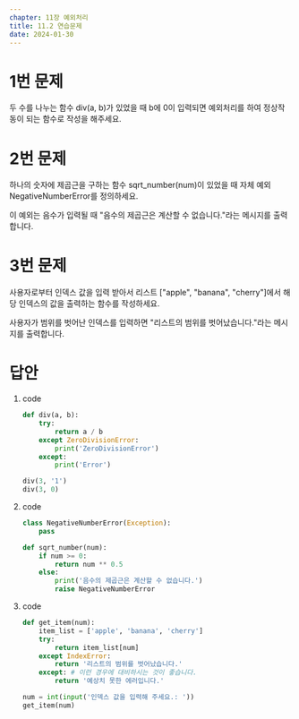 ```yaml
---
chapter: 11장 예외처리
title: 11.2 연습문제
date: 2024-01-30
---
```


# 1번 문제

두 수를 나누는 함수 div(a, b)가 있었을 때 b에 0이 입력되면 예외처리를 하여 정상작동이 되는 함수로 작성을 해주세요.

# 2번 문제

하나의 숫자에 제곱근을 구하는 함수 sqrt_number(num)이 있었을 때 자체 예외 NegativeNumberError를 정의하세요.

이 예외는 음수가 입력될 때 "음수의 제곱근은 계산할 수 없습니다."라는 메시지를 출력합니다.

# 3번 문제

사용자로부터 인덱스 값을 입력 받아서 리스트 ["apple", "banana", "cherry"]에서 해당 인덱스의 값을 출력하는 함수를 작성하세요.

사용자가 범위를 벗어난 인덱스를 입력하면 "리스트의 범위를 벗어났습니다."라는 메시지를 출력합니다.

# 답안

1. code

   ```python
   def div(a, b):
       try:
           return a / b
       except ZeroDivisionError:
           print('ZeroDivisionError')
       except:
           print('Error')

   div(3, '1')
   div(3, 0)
   ```

2. code

   ```python
   class NegativeNumberError(Exception):
       pass

   def sqrt_number(num):
       if num >= 0:
           return num ** 0.5
       else:
           print('음수의 제곱근은 계산할 수 없습니다.')
           raise NegativeNumberError
   ```

3. code

   ```python
   def get_item(num):
       item_list = ['apple', 'banana', 'cherry']
       try:
           return item_list[num]
       except IndexError:
           return '리스트의 범위를 벗어났습니다.'
       except: # 이런 경우에 대비하시는 것이 좋습니다.
           return '예상치 못한 에러입니다.'

   num = int(input('인덱스 값을 입력해 주세요.: '))
   get_item(num)
   ```
